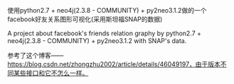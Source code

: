 ﻿
使用python2.7 + neo4j(2.3.8 - COMMUNITY) + py2neo3.1.2做的一个facebook好友关系图形可视化(采用斯坦福SNAP的数据)

A project about facebook's friends relation graphy by python2.7 + neo4j(2.3.8 - COMMUNITY) + py2neo3.1.2 with SNAP's data.

参考了这个博客——https://blog.csdn.net/zhongzhu2002/article/details/46049197，由于版本不同某些接口和它不怎么一样。